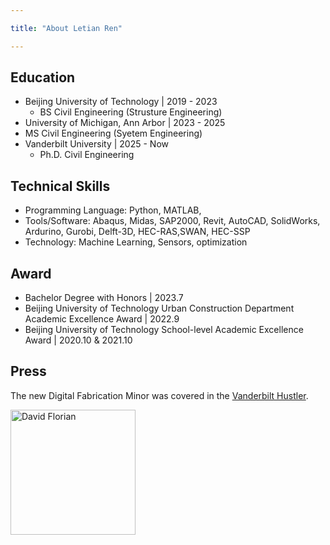 ```yaml
---

title: "About Letian Ren"

---
```


## Education



* Beijing University of Technology | 2019 - 2023
  * BS Civil Engineering (Strusture Engineering)
*  University of Michigan, Ann Arbor | 2023 - 2025
  * MS Civil Engineering (Syetem Engineering)
* Vanderbilt University | 2025 - Now
  * Ph.D. Civil Engineering

## Technical Skills

* Programming Language: 
Python, MATLAB,
* Tools/Software: 
Abaqus, Midas, SAP2000, Revit, AutoCAD, SolidWorks, Ardurino, Gurobi, Delft-3D, HEC-RAS,SWAN, HEC-SSP
* Technology: 
Machine Learning, Sensors, optimization

## Award

* Bachelor Degree with Honors | 2023.7
* Beijing University of Technology Urban Construction Department Academic Excellence Award | 2022.9 
* Beijing University of Technology School-level Academic Excellence Award | 2020.10 & 2021.10



## Press 

The new Digital Fabrication Minor was covered in the [Vanderbilt Hustler](https://vanderbilthustler.com/2022/11/09/digital-fabrication-minor-introduced-for-2022-23-academic-year/).

<img src="/assets/img/David_Headshot_web2.jpg" alt="David Florian" style="width:200px;"/>
